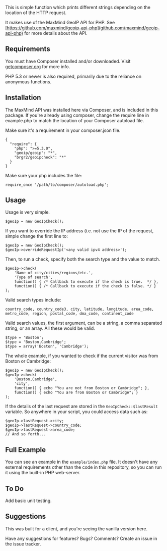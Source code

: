 This is simple function which prints different strings depending on the
location of the HTTP request.

It makes use of the MaxMind GeoIP API for PHP.
See [https://github.com/maxmind/geoip-api-php](github.com/maxmind/geoip-api-php)
for more details about the API.

## Requirements

You must have Composer installed and/or downloaded. Visit [getcomposer.org](http://getcomposer.org) for more info.

PHP 5.3 or newer is also required, primarily due to the reliance on anonymous functions.

## Installation

The MaxMind API was installed here via Composer, and is included in this package.
If you're already using composer, change the require line in example.php
to match the location of your Composer autoload file.

Make sure it's a requirement in your composer.json file.

    {
      "require": {
        "php": ">=5.3.0",
        "geoip/geoip": "*",
        "brgr2/geoipcheck": "*"
      }
    }

Make sure your php includes the file:

    require_once '/path/to/composer/autoload.php';

## Usage

Usage is very simple.

    $geoIp = new GeoIpCheck();

If you want to override the IP address (i.e. not use the IP of the request, simple change the first line to:

    $geoIp = new GeoIpCheck();
    $geoIp->overrideRequestIp('<any valid ipv4 address>');

Then, to run a check, specify both the search type and the value to match.

    $geoIp->check(
        'Name of city/cities/regions/etc.',
        'Type of search',
        function() { /* Callback to execute if the check is true.  */ },
        function() { /* Callback to execute if the check is false. */ }
    );

Valid search types include:

    country_code, country_code3, city, latitude, longitude, area_code, metro_code, region, postal_code, dma_code, continent_code

Valid search values, the first argument, can be a string, a comma separated string,
or an array. All these would be valid.

    $type = 'Boston';
    $type = 'Boston,Cambridge';
    $type = array('Boston', 'Cambridge');

The whole example, if you wanted to check if the current visitor was from Boston or Cambridge:

    $geoIp = new GeoIpCheck();
    $geoIp->check(
        'Boston,Cambridge',
        'city',
        function() { echo "You are not from Boston or Cambridge"; },
        function() { echo "You are from Boston or Cambridge"; }
    );

If the details of the last request are stored in the `GeoIpCheck::$lastResult` variable. So anywhere in your script,
you could access data such as:

    $geoIp->lastRequest->city;
    $geoIp->lastRequest->country_code;
    $geoIp->lastRequest->area_code;
    // And so forth...

## Full Example

You can see an example in the `example/index.php` file. It doesn't have any external requirements other than the code
in this repository, so you can run it using the built-in PHP web-server.

## To Do

Add basic unit testing.

## Suggestions

This was built for a client, and you're seeing the vanilla version here.

Have any suggestions for features? Bugs? Comments? Create an issue in the issue tracker.

